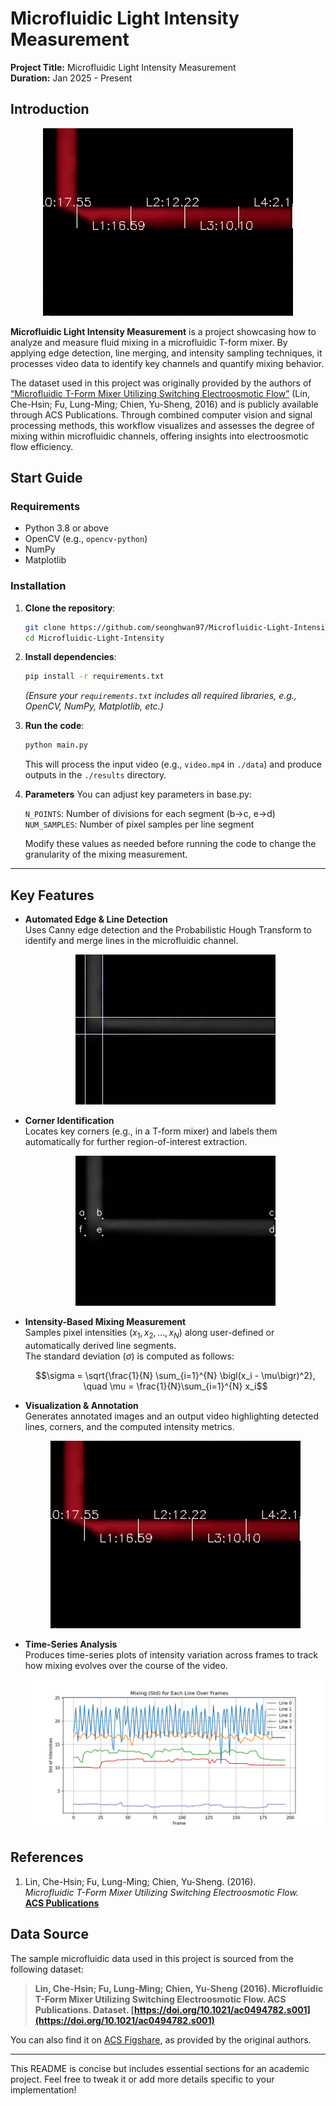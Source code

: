 # Microfluidic Light Intensity Measurement

**Project Title:** Microfluidic Light Intensity Measurement  
**Duration:** Jan 2025 - Present  

## Introduction
<p align="center">
  <img src="./output.gif" alt="Output Animation" />
</p>

**Microfluidic Light Intensity Measurement** is a project showcasing how to analyze and measure fluid mixing in a microfluidic T-form mixer. By applying edge detection, line merging, and intensity sampling techniques, it processes video data to identify key channels and quantify mixing behavior.

The dataset used in this project was originally provided by the authors of [“Microfluidic T-Form Mixer Utilizing Switching Electroosmotic Flow”](https://doi.org/10.1021/ac0494782.s001) (Lin, Che-Hsin; Fu, Lung-Ming; Chien, Yu-Sheng, 2016) and is publicly available through ACS Publications. Through combined computer vision and signal processing methods, this workflow visualizes and assesses the degree of mixing within microfluidic channels, offering insights into electroosmotic flow efficiency.

## Start Guide

### Requirements
- Python 3.8 or above  
- OpenCV (e.g., `opencv-python`)  
- NumPy  
- Matplotlib  

### Installation
1. **Clone the repository**:
    ```bash
    git clone https://github.com/seonghwan97/Microfluidic-Light-Intensity-Analysis.git
    cd Microfluidic-Light-Intensity
    ```

2. **Install dependencies**:
    ```bash
    pip install -r requirements.txt
    ```
    *(Ensure your `requirements.txt` includes all required libraries, e.g., OpenCV, NumPy, Matplotlib, etc.)*

3. **Run the code**:
    ```bash
    python main.py
    ```
    This will process the input video (e.g., `video.mp4` in `./data`) and produce outputs in the `./results` directory.

4. **Parameters**
    You can adjust key parameters in base.py:

    ```N_POINTS```: Number of divisions for each segment (b->c, e->d)  
    ```NUM_SAMPLES```: Number of pixel samples per line segment  

    Modify these values as needed before running the code to change the granularity of the mixing measurement.

---

## Key Features
- **Automated Edge & Line Detection**  
  Uses Canny edge detection and the Probabilistic Hough Transform to identify and merge lines in the microfluidic channel.  
  <p align="center">
  <img src="./results/5.merged_lines.png" alt="Merged Lines" />
</p> 

- **Corner Identification**  
  Locates key corners (e.g., in a T-form mixer) and labels them automatically for further region-of-interest extraction.  
  <p align="center">
  <img src="./results/6.labeled_corners.png" alt="Merged Lines" />
</p>  

- **Intensity-Based Mixing Measurement**  
  Samples pixel intensities $({x_1, x_2, \dots, x_N})$ along user-defined or automatically derived line segments.  
  The standard deviation $(\sigma)$ is computed as follows:

  $$\sigma = \sqrt{\frac{1}{N} \sum_{i=1}^{N} \bigl(x_i - \mu\bigr)^2}, \quad \mu = \frac{1}{N}\sum_{i=1}^{N} x_i$$

- **Visualization & Annotation**  
  Generates annotated images and an output video highlighting detected lines, corners, and the computed intensity metrics.  
  <p align="center">
  <img src="./output.gif" alt="Output Animation" />
</p>

- **Time-Series Analysis**  
  Produces time-series plots of intensity variation across frames to track how mixing evolves over the course of the video.
  <p align="center">
  <img src="./results/7.mixing_plot.png" alt="Merged Lines" />
</p>  

## References

1. Lin, Che-Hsin; Fu, Lung-Ming; Chien, Yu-Sheng. (2016).  
   _Microfluidic T-Form Mixer Utilizing Switching Electroosmotic Flow._  
   [**ACS Publications**](https://doi.org/10.1021/ac0494782.s001)

## Data Source
The sample microfluidic data used in this project is sourced from the following dataset:

> **Lin, Che-Hsin; Fu, Lung-Ming; Chien, Yu-Sheng (2016). Microfluidic T-Form Mixer Utilizing Switching Electroosmotic Flow. ACS Publications. Dataset. [https://doi.org/10.1021/ac0494782.s001](https://doi.org/10.1021/ac0494782.s001)**

You can also find it on [ACS Figshare](https://acs.figshare.com/articles/dataset/Microfluidic_T_Form_Mixer_Utilizing_Switching_Electroosmotic_Flow/3325171?file=5163955), as provided by the original authors. 

---

This README is concise but includes essential sections for an academic project. Feel free to tweak it or add more details specific to your implementation!
